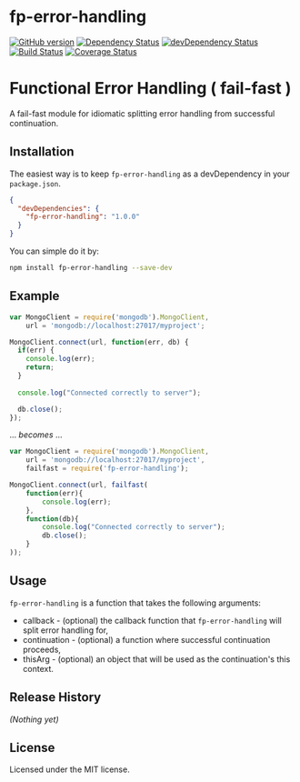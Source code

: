 # fp-error-handling

[![GitHub version][fp-error-handling-fury-image]][fp-error-handling-fury-url]
[![Dependency Status][fp-error-handling-dependencies-image]][fp-error-handling-dependencies-url]
[![devDependency Status][fp-error-handling-devdependencies-image]][fp-error-handling-devdependencies-url]
[![Build Status][fp-error-handling-travis-image]][fp-error-handling-travis-url]
[![Coverage Status][fp-error-handling-coverage-image]][fp-error-handling-coverage-url]

# Functional Error Handling ( fail-fast )

A fail-fast module for idiomatic splitting error handling from successful continuation.

## Installation

The easiest way is to keep `fp-error-handling` as a devDependency in your `package.json`.
```json
{
  "devDependencies": {
    "fp-error-handling": "1.0.0"
  }
}
```

You can simple do it by:
```bash
npm install fp-error-handling --save-dev
```

## Example
```javascript
var MongoClient = require('mongodb').MongoClient,
    url = 'mongodb://localhost:27017/myproject';

MongoClient.connect(url, function(err, db) {
  if(err) {
    console.log(err);
    return;
  }
  
  console.log("Connected correctly to server");

  db.close();
});

```

... _becomes_ ...


```javascript
var MongoClient = require('mongodb').MongoClient,
    url = 'mongodb://localhost:27017/myproject',
    failfast = require('fp-error-handling');

MongoClient.connect(url, failfast(
    function(err){
        console.log(err);
    },
    function(db){
        console.log("Connected correctly to server");
        db.close();
    }
));
```


## Usage
`fp-error-handling` is a function that takes the following arguments:

* callback - (optional) the callback function that `fp-error-handling` will split error handling for,
* continuation - (optional) a function where successful continuation proceeds,
* thisArg - (optional) an object that will be used as the continuation's this context.


## Release History

_(Nothing yet)_


## License

Licensed under the MIT license.


[fp-error-handling-fury-image]: https://badge.fury.io/gh/PizzaBoIt%2Ffp-error-handling.svg
[fp-error-handling-fury-url]: http://badge.fury.io/gh/PizzaBoIt%2Ffp-error-handling
[fp-error-handling-dependencies-image]: https://david-dm.org/PizzaBoIt/fp-error-handling.svg
[fp-error-handling-dependencies-url]: https://david-dm.org/PizzaBoIt/fp-error-handling
[fp-error-handling-devdependencies-image]: https://david-dm.org/PizzaBoIt/fp-error-handling/dev-status.svg
[fp-error-handling-devdependencies-url]: https://david-dm.org/PizzaBoIt/fp-error-handling#info=devDependencies
[fp-error-handling-peerdependencies-image]: https://david-dm.org/PizzaBoIt/fp-error-handling/peer-status.svg
[fp-error-handling-peerdependencies-url]: https://david-dm.org/PizzaBoIt/fp-error-handling#info=peerDependencies
[fp-error-handling-travis-image]: https://travis-ci.org/PizzaBoIt/fp-error-handling.svg?branch=master
[fp-error-handling-travis-url]: https://travis-ci.org/PizzaBoIt/fp-error-handling
[fp-error-handling-coverage-image]: https://coveralls.io/repos/PizzaBoIt/fp-error-handling/badge.svg?branch=master&service=github
[fp-error-handling-coverage-url]: https://coveralls.io/github/PizzaBoIt/fp-error-handling?branch=master
